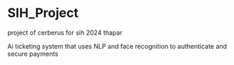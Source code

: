 # SIH_Project
project of cerberus for sih 2024 thapar


Ai ticketing system that uses NLP and face recognition to authenticate and secure payments
